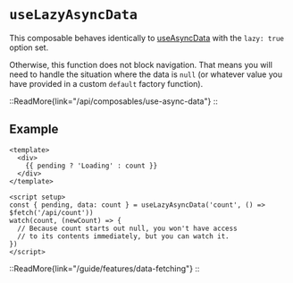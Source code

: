 # `useLazyAsyncData`

This composable behaves identically to [useAsyncData](/api/composables/use-async-data) with the `lazy: true` option set.  

Otherwise, this function does not block navigation. That means you will need to handle the situation where the data is `null` (or whatever value you have provided in a custom `default` factory function).

::ReadMore{link="/api/composables/use-async-data"}
::

## Example

```vue
<template>
  <div>
    {{ pending ? 'Loading' : count }}
  </div>
</template>

<script setup>
const { pending, data: count } = useLazyAsyncData('count', () => $fetch('/api/count'))
watch(count, (newCount) => {
  // Because count starts out null, you won't have access
  // to its contents immediately, but you can watch it.
})
</script>
```

::ReadMore{link="/guide/features/data-fetching"}
::
